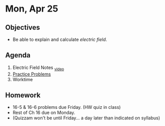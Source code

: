 Mon, Apr 25
=========      
  
Objectives    
------------    
- Be able to explain and calculate *electric field*.
   
Agenda      
---------      
1. Electric Field Notes <sub>[video](https://youtu.be/GAGa1qFKVZ8)</sub>
2. [Practice Problems](https://avon.schoology.com/page/5527388548)
3. Worktime

  
Homework    
-------------      
  
- 16-5 & 16-6 problems due Friday. (HW quiz in class)
- Rest of Ch 16 due on Monday.
- (Quizzam won't be until Friday... a day later than indicated on syllabus)
<!--stackedit_data:
eyJoaXN0b3J5IjpbLTE2NzEzNTQwNzgsMjAyMzU0ODczNSwtMT
Q0Mjc5NDI3MSwtMzMyNTk0MTE1LC02MjU2Mzc3NjUsMjIwMzY1
MDUwLDEwMjM3NjgzMjEsLTE4OTIwMDUxODcsOTM0NDQwNjkyLD
k4NDE4NTkzNSwtNDE3MTQwODk0LC0xMjU1MDgxMzY2LC04MzI0
ODA0MTYsLTE2ODg2MDI5MjcsLTMyMzE4Mzg4MywtNTExMzc0OT
k4LC04NDQxODk2MDIsLTEzNjI4NDExMzgsMTA0ODExOTgzNSw5
MDE4NTc0NF19
-->